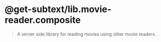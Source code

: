 # @get-subtext/lib.movie-reader.composite

> A server side library for reading movies using other movie readers.
